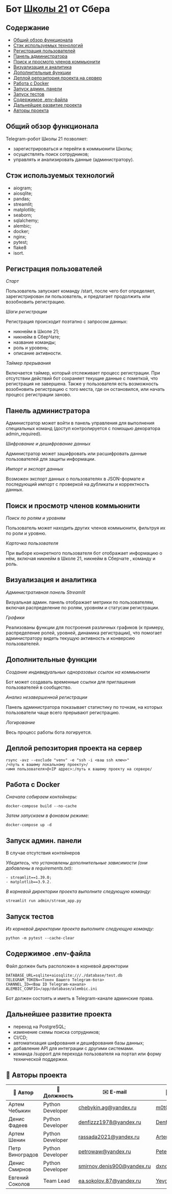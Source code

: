 # Бот [Школы 21](https://21-school.ru/) от Сбера


## Содержание
- [Общий обзор функционала](#общий-обзор-функционала)
- [Стэк используемых технологий](#стэк-используемых-технологий)
- [Регистрация пользователей](#регистрация-пользователей)
- [Панель администратора](#панель-администратора)
- [Поиск и просмотр членов коммьюнити](#поиск-и-просмотр-членов-коммьюнити)
- [Визуализация и аналитика](#визуализация-и-аналитика)
- [Дополнительные функции](#дополнительные-функции)
- [Деплой репозитория проекта на сервер](#деплой-репозитория-проекта-на-сервер)
- [Работа с Docker](#работа-с-docker)
- [Запуск админ. панели](#запуск-админ-панели)
- [Запуск тестов](#запуск-тестов)
- [Содержимое .env-файла](#содержимое-env-файла)
- [Дальнейшее развитие проекта](#дальнейшее-развитие-проекта)
- [Авторы проекта](#авторы-проекта)

## Общий обзор функционала
Telegram-робот Школы 21 позволяет:
- зарегистрироваться и перейти в коммьюнити Школы;
- осуществлять поиск сотрудников;
- управлять и анализировать данные (администратору).

## Стэк используемых технологий
- aiogram;
- aiosqlite;
- pandas;
- streamlit;
- matplotlib;
- seaborn;
- sqlalchemy;
- alembic;
- docker;
- nginx;
- pytest;
- flake8
- isort.

## Регистрация пользователей
*Старт*

Пользователь запускает команду /start, после чего бот определяет, зарегистрирован ли пользователь, и предлагает продолжить или возобновить регистрацию.

*Шаги регистрации*

Регистрация происходит поэтапно с запросом данных:
- никнейм в Школе 21;
- никнейм в СберЧате;
- название команды;
- роль и уровень;
- описание активности.

*Таймер прерывания*

Включается таймер, который отслеживает процесс регистрации. 
При отсутствии действий бот сохраняет текущие данные с пометкой, что регистрация не завершена.
Также у пользователя есть возможность возобновить регистрацию с того места, где он остановился, или начать процесс регистрации заново.

## Панель администратора
Администратор может войти в панель управления для выполнения специальных команд 
(доступ контролируется с помощью декоратора admin_required).

*Шифрование и дешифрование данных*

Администратор может зашифровать или расшифровать данные пользователей для защиты информации.

*Импорт и экспорт данных*

Возможен экспорт данных о пользователях в JSON-формате и последующий импорт с проверкой на дубликаты и корректность данных.

## Поиск и просмотр членов коммьюнити

*Поиск по ролям и уровням*

Пользователь может находить других членов коммьюнити, фильтруя их по роли и уровню.

*Карточка пользователя*

При выборе конкретного пользователя бот отображает информацию о нём, 
включая никнейм в Школе 21, никнейм в Сберчате , команду и роль.

## Визуализация и аналитика
*Административная панель Streamlit*

Визуальная админ. панель отображает метрики по пользователям, включая распределение по ролям, уровням и статусам регистрации.

*Графики*

Реализованы функции для построения различных графиков (к примеру, распределение ролей, уровней, динамика регистрации), что помогает администратору видеть текущую активность и конверсию пользователей.

## Дополнительные функции
*Создание индивидуальных одноразовых ссылок на коммьюнити*

Бот может создавать временные ссылки для приглашения пользователей в сообщество.

*Анализ незавершенной регистрации*

Панель администратора показывает статистику по точкам, на которых пользователи чаще всего прерывают регистрацию.

*Логирование*

Весь процесс работы бота логируется.

## Деплой репозитория проекта на сервер
```
rsync -avz --exclude "venv" -e "ssh -i <ваш ssh ключ>" 
/<путь к вашему локальному проекту>/
<имя пользователя>@<IP адрес>:/путь к вашему проекту на сервере/
```

## Работа с Docker
*Сначала собираем контейнеры:*
```
docker-compose build --no-cache
```

*Затем запускаем в фоновом режиме:*
```
docker-compose up -d
```

## Запуск админ. панели
В случае отсутствия контейнеров

*Убедитесь, что установлены дополнительные зависимости (они добавлены в requirements.txt):*
```
- streamlit==1.39.0;
- matplotlib==3.9.2.
```
*В корневой директории проекта выполните следующую команду:*
```
streamlit run admin/stream_app.py
```

## Запуск тестов
*Из корневой директории проекта выполните следующую команду:* 
```
python -m pytest --cache-clear
```

## Содержимое .env-файла
Файл должен быть расположен в корневой директории
```
DATABASE_URL=sqlite+aiosqlite:///./database/test.db
TELEGRAM_TOKEN=<Токен Вашего Telegram-бота>
CHANNEL_ID=<Ваш ID Telegram-канала>
ALEMBIC_CONFIG=/app/database/alembic.ini
```
Бот должен состоять и иметь в Telegram-канале админские права. 

## Дальнейшее развитие проекта
- переход на PostgreSQL;
- изменение схемы поиска сотрудников;
- CI/CD;
- автоматизация шифрования и дешифрования базы данных;
- добавление API для интеграции с другими системами.
- команда /support для перехода пользователя на портал или форму технической поддержки.

## 👥 Авторы проекта

| 👤 Автор            | 💼 Должность        | ✉️ E-mail                       | 🔗 GitHub                                            |
|---------------------|----------------------|---------------------------------|-------------------------------------------------------|
| Артем Чебыкин       | Python Developer     | chebykin.ag@yandex.ru           | [m0t0r0v](https://github.com/m0t0r0v)                 |
| Денис Фадеев        | Python Developer     | denfizzz1978@yandex.ru          | [Denfizzz](https://github.com/Denfizzz)               |
| Артем Шенин         | Python Developer     | rassada2021@yandex.ru           | [Artem-SPb](https://github.com/Artem-SPb)             |
| Петр Виноградов     | Python Developer     | petrowaw@yandex.ru              | [PeterFVin](https://github.com/PeterFVin)             |
| Денис Смирнов       | Python Developer     | smirnov.denis900@yandex.ru      | [dxndigiden](https://github.com/dxndigiden)           |
| Евгений Соколов     | Team Lead            | ea.sokolov.87@yandex.ru         | [YevgeniySokolov](https://github.com/YevgeniySokolov) |
